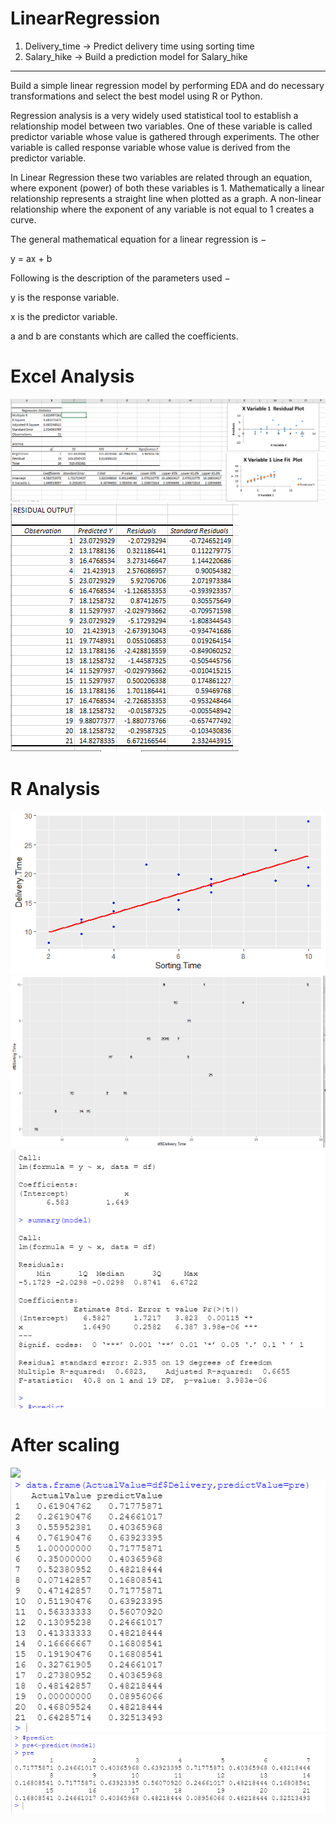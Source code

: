 # LinearRegression

1) Delivery_time -> Predict delivery time using sorting time 
2) Salary_hike -> Build a prediction model for Salary_hike

------------------------------------------------------------

Build a simple linear regression model by performing EDA and do necessary transformations and select the best model using R or Python.

Regression analysis is a very widely used statistical tool to establish a relationship model between two variables. One of these variable is called predictor variable whose value is gathered through experiments. The other variable is called response variable whose value is derived from the predictor variable.

In Linear Regression these two variables are related through an equation, where exponent (power) of both these variables is 1. Mathematically a linear relationship represents a straight line when plotted as a graph. A non-linear relationship where the exponent of any variable is not equal to 1 creates a curve.

The general mathematical equation for a linear regression is −

y = ax + b

Following is the description of the parameters used −

y is the response variable.

x is the predictor variable.

a and b are constants which are called the coefficients.

# Excel Analysis
![](image/excelresult.PNG)
![](image/result.PNG)


# R Analysis
![](image/Rplot.png)
![](image/label.png)
![](image/11.png)

# After scaling
![](image/afterescal.png)
![](image/aVSp.png)
![](image/rpredict.png)
